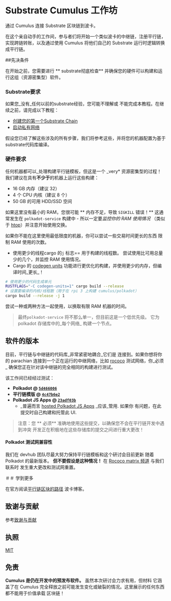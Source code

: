 # Substrate Cumulus 工作坊

通过 Cumulus 连接 Substrate 区块链到波卡。

在这个亲自动手的工作间，参与者们将开始一个类似波卡的中继链，注册平行链，实现跨链转账，以及通过使用 Cumulus 将他们自己的 Substrate 运行时逻辑转换成平行链。

##先决条件


在开始之前，您需要进行 ** substrate彻底检查** 并确保您的硬件可以构建和运行这组（资源密集型）软件。

### Substrate要求 


如果您_没有_任何以前的substrate经验，您可能不理解或
不能完成本教程。在继续之前，请完成以下教程：

- [创建您的第一个Substrate Chain](https://substrate.dev/docs/en/tutorials/create-your-first-substrate-chain/)
- [启动私有网络](https://substrate.dev/docs/en/tutorials/start-a-private-network/)

假设您已经了解这些涉及的所有步骤，我们将参考这些，并将您的机器配置为基于substrate代码库编译。

### 硬件要求

任何机器都可以_处理构建平行链模板，但这是一个 \_very* 资源密集型的过程！
我们建议在具有**不少于**的机器上运行这些构建：

- 16 GB 内存（建议 32）
- 4 个 CPU 内核（建议 8 个）
- 50 GB 的可用 HDD/SSD 空间

如果这里没有最小的 RAM，您很可能 ** 内存不足，导致 `SIGKILL` 错误！**
这通常发生在 `polkadot-service` 构建中 - 所以一定要*监控你的 RAM 使用情况*
（类似于 [htop](https://htop.dev/)）并注意开始使用交换。

如果你不能在这里使用最低限度的机器，你可以尝试一些交易时间更长的东西
限制 RAM 使用的次数。
- 使用更少的线程cargo 的`j` 标志== 用于构建的线程数。
  尝试使用比可用总量少的几个，并监控 RAM 使用情况。
- Cargo 的 
  [codegen units](<](https://doc.rust-lang.org/cargo/reference/profiles.html#codegen-units)>)
  功能进行更优化的构建，并使用更少的内存，但编译时间_更长_！

```bash
# 使用更少的代码生成单元
RUSTFLAGS="-C codegen-units=1" cargo build --release 
# 设置要编译的内核/线程数（用于在 rpi 3 上构建 cumulus/polkadot）
cargo build --release -j 1
```

尝试一种或两种方法一起使用，以换取有限 RAM 机器的时间。

> 最终`polkadot-service` 将不那么单一，但目前这是一个低优先级。
> 它为 polkadot 存储库中的_每个网络_ 构建一个节点。

## 软件的版本

目前，平行链与中继链的代码库_非常紧密地耦合_它们是
连接到。如果你想将你的 parachian 连接到一个正在运行的中继网络，比如
[rococo](https://wiki.polkadot.network/docs/en/build-parachains-rococo) 测试网络，你_必须_
确保您正在针对该中继链的完全相同的构建进行测试。

该工作间已经经过测试：

- **Polkadot @
  [`5d466006`](https://github.com/paritytech/polkadot/commit/5d46600684ff009fa691d399e0c865de4a1e0a81)**
- **平行链模版 @
  [`4c47b6e2`](https://github.com/substrate-developer-hub/substrate-parachain-template/commit/4c47b6e2b88bf23807be3325e0d798a8540a2e84)**
- **Polkadot JS Apps @
  [`23adf03b`](https://github.com/polkadot-js/apps/commit/23adf03b85ba2b9ae1090b9862ed04796e644cf4)**
  - _普遍而言
    [hosted Polkadot JS Apps](https://polkadot.js.org/apps/#/explorer) \_应该_管用. 如果你
    有问题，在此提交时自己构建和托管此 UI.


> 注意：您 ** 必须** 准确地使用这些提交，以确保您不会在平行链开发中遇到冲突
> 开发正在积极地在这些存储库的提交之间进行重大更改！

#### Polkadot 测试网兼容性

我们在 devhub 团队尽最大努力保持平行链模板和这个研讨会目前更新
随着 Polkadot 的最新版本。 **但不要假设是这种情况！**
在 [Rococo matrix 频道](https://matrix.to/#/#rococo:matrix.parity.io) 与我们联系时
发生重大更改和测试网重置。

＃＃ 学到更多

在官方阅读[平行链区块的路径](https://polkadot.network/the-path-of-a-parachain-block/)
波卡博客。

## 致谢与贡献

参考[致谢与贡献](acknowledgement-contribution.md)


## 执照

[MIT](LICENCE)

## 免责

**Cumulus 是仍在开发中的预发布软件。** 虽然本次研讨会力求有用，但材料
它涵盖了在 Cumulus 完全释放之前可能发生变化或破裂的情况。这里展示的任何东西都不能用于价值承载
区块链！
